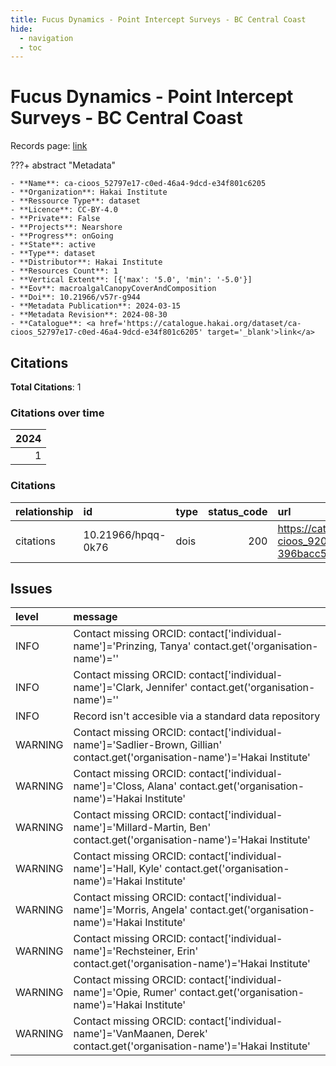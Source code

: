 ```yaml
---
title: Fucus Dynamics - Point Intercept Surveys - BC Central Coast
hide:
  - navigation
  - toc
---
```


# Fucus Dynamics - Point Intercept Surveys - BC Central Coast

Records page: <a href='https://catalogue.hakai.org/dataset/ca-cioos_52797e17-c0ed-46a4-9dcd-e34f801c6205' target='_blank'>link</a>

???+ abstract "Metadata"

    - **Name**: ca-cioos_52797e17-c0ed-46a4-9dcd-e34f801c6205 
    - **Organization**: Hakai Institute 
    - **Ressource Type**: dataset 
    - **Licence**: CC-BY-4.0 
    - **Private**: False 
    - **Projects**: Nearshore 
    - **Progress**: onGoing 
    - **State**: active 
    - **Type**: dataset 
    - **Distributor**: Hakai Institute 
    - **Resources Count**: 1 
    - **Vertical Extent**: [{'max': '5.0', 'min': '-5.0'}] 
    - **Eov**: macroalgalCanopyCoverAndComposition 
    - **Doi**: 10.21966/v57r-g944 
    - **Metadata Publication**: 2024-03-15 
    - **Metadata Revision**: 2024-08-30 
    - **Catalogue**: <a href='https://catalogue.hakai.org/dataset/ca-cioos_52797e17-c0ed-46a4-9dcd-e34f801c6205' target='_blank'>link</a> 

<div id='map'></div>


## Citations

**Total Citations**: 1

### Citations over time

|   2024 |
|-------:|
|      1 |

### Citations

| relationship   | id                 | type   |   status_code | url                                                                               |
|:---------------|:-------------------|:-------|--------------:|:----------------------------------------------------------------------------------|
| citations      | 10.21966/hpqq-0k76 | dois   |           200 | https://catalogue.hakai.org/dataset/ca-cioos_9201118a-b0c4-470f-a76f-396bacc5e93e |




## Issues
| level   | message                                                                                                                       |
|:--------|:------------------------------------------------------------------------------------------------------------------------------|
| INFO    | Contact missing ORCID: contact['individual-name']='Prinzing, Tanya' contact.get('organisation-name')=''                       |
| INFO    | Contact missing ORCID: contact['individual-name']='Clark, Jennifer' contact.get('organisation-name')=''                       |
| INFO    | Record isn't accesible via a standard data repository                                                                         |
| WARNING | Contact missing ORCID: contact['individual-name']='Sadlier-Brown, Gillian' contact.get('organisation-name')='Hakai Institute' |
| WARNING | Contact missing ORCID: contact['individual-name']='Closs, Alana' contact.get('organisation-name')='Hakai Institute'           |
| WARNING | Contact missing ORCID: contact['individual-name']='Millard-Martin, Ben' contact.get('organisation-name')='Hakai Institute'    |
| WARNING | Contact missing ORCID: contact['individual-name']='Hall, Kyle' contact.get('organisation-name')='Hakai Institute'             |
| WARNING | Contact missing ORCID: contact['individual-name']='Morris, Angela' contact.get('organisation-name')='Hakai Institute'         |
| WARNING | Contact missing ORCID: contact['individual-name']='Rechsteiner, Erin' contact.get('organisation-name')='Hakai Institute'      |
| WARNING | Contact missing ORCID: contact['individual-name']='Opie, Rumer' contact.get('organisation-name')='Hakai Institute'            |
| WARNING | Contact missing ORCID: contact['individual-name']='VanMaanen, Derek' contact.get('organisation-name')='Hakai Institute'       |


<script>
   document.addEventListener("DOMContentLoaded", function() {
    var map = L.map('map').setView([51.505, -125.09], 5);
    L.tileLayer('https://tile.openstreetmap.org/{z}/{x}/{y}.png', {
        maxZoom: 19,
        attribution: '&copy; <a href="http://www.openstreetmap.org/copyright">OpenStreetMap</a>'
    }).addTo(map);
    var geojsonFeature = {
        "type": "Feature",
        "properties": {
            "name" : "Fucus Dynamics - Point Intercept Surveys - BC Central Coast"
        },
        "geometry": {'type': 'Polygon', 'coordinates': [[[-128.2, 51.63], [-128.1, 51.63], [-128.1, 51.67], [-128.2, 51.67], [-128.2, 51.63]]]}
    }
    L.geoJSON(geojsonFeature).addTo(map);
   })
</script>